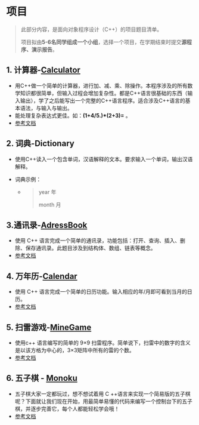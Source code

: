 # 项目

> 此部分内容，是面向对象程序设计（C++）的项目题目清单。
>
> 项目拟由**5-6名同学组成一个小组**，选择一个项目，在学期结束时提交**源程序、演示报告**。

## 1. 计算器-[Calculator](https://www.shiyanlou.com/courses/75/labs/314/document)

- 用C++做一个简单的计算器，进行加、减、乘、除操作。本程序涉及的所有数学知识都很简单，但输入过程会增加复杂性。都是C++语言很基础的东西（输入输出），学了之后能写出一个完整的C++语言程序。适合涉及C++语言的基本语法，与输入与输出。
- 能处理复杂表达式更佳。如：**(1+4/5.)*(2+3)=** 。
- [参考文档](https://www.shiyanlou.com/courses/75/labs/314/document)

## 2. 词典-Dictionary

- 使用C++读入一个包含单词，汉语解释的文本。要求输入一个单词，输出汉语解释。

- 词典示例：

  - > year  年
    >
    > month  月

## 3.通讯录-[AdressBook](https://www.shiyanlou.com/courses/125/labs/402/document)

- 使用 C++ 语言完成一个简单的通讯录，功能包括：打开、查询、插入、删除、保存通讯录。此题目涉及到结构体、数组、链表等概念。
- [参考文档](https://www.shiyanlou.com/courses/125/labs/402/document)

## 4. 万年历-[Calendar](https://www.shiyanlou.com/courses/126/labs/405/document) 

- 使用 C++ 语言完成一个简单的日历功能。输入相应的年/月即可看到当月的日历。
- [参考文档](https://www.shiyanlou.com/courses/126/labs/405/document)

## 5. 扫雷游戏-[MineGame](https://www.shiyanlou.com/courses/116/labs/385/document)

- 使用c++ 语言编写的简单的 9×9 扫雷程序。简单说下，扫雷中的数字的含义是以该方格为中心的，3×3矩阵中所有的雷的个数。
- [参考文档](https://www.shiyanlou.com/courses/116/labs/385/document)

## 6. 五子棋 - [Monoku](https://www.shiyanlou.com/courses/313/labs/966/document)

- 五子棋大家一定都玩过，想不想试着用 C ++语言来实现一个简易版的五子棋呢？下面就让我们现在开始，用最简单易懂的代码来编写一个控制台下的五子棋，并逐步完善它，每个人都能轻松学会哦！
- [参考文档](https://www.shiyanlou.com/courses/313/labs/966/document)



